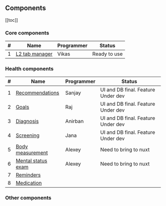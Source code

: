 ## Components

[[toc]]

### Core components

| #   | Name                                 | Programmer | Status       |
| --- | ------------------------------------ | ---------- | ------------ |
| 1   | [L2 tab manager](./l2-tabs-manager/) | Vikas      | Ready to use |

### Health components

| #   | Name                         | Programmer | Status                             |
| --- | ---------------------------- | ---------- | ---------------------------------- |
| 1   | [Recommendations](./rex/)    | Sanjay     | UI and DB final. Feature Under dev |
| 2   | [Goals](./goal/)             | Raj        | UI and DB final. Feature Under dev |
| 3   | [Diagnosis](./dx/)           | Anirban    | UI and DB final. Feature Under dev |
| 4   | [Screening](./scr/)          | Jana       | UI and DB final. Feature Under dev |
| 5   | [Body measurement](./bm/)    | Alexey     | Need to bring to nuxt              |
| 6   | [Mental status exam](./mse/) | Alexey     | Need to bring to nuxt              |
| 7   | [Reminders](./rem/)          |            |                                    |
| 8   | [Medication](./medications/) |            |                                    |

### Other components
